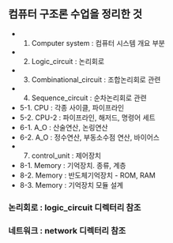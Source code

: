 ## 컴퓨터 구조론 수업을 정리한 것
- 1. Computer system : 컴퓨터 시스템 개요 부분
- 2. Logic_circuit : 논리회로
- 3. Combinational_circuit : 조합논리회로 관련
- 4. Sequence_circuit : 순차논리회로 관련
- 5-1. CPU : 각종 사이클, 파이프라인
- 5-2. CPU-2 : 파이프라인, 해저드, 명령어 세트
- 6-1. A_O : 산술연산, 논링연산
- 6-2. A_O : 정수연산, 부동소수점 연산, 바이어스
- 7. control_unit : 제어장치
- 8-1. Memory : 기억장치. 종류, 계층
- 8-2. Memory : 반도체기억장치 - ROM, RAM
- 8-3. Memory : 기억장치 모듈 설계

### 논리회로 : logic_circuit 디렉터리 참조

### 네트워크 : network 디렉터리 참조